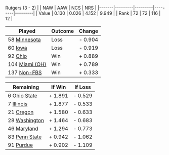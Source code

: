 Rutgers (3 - 2)
|       |   NAW   |   AAW   |   NCS   |   NRS   |
|-------|---------|---------|---------|---------|
| Value |   0.130 |   0.026 |   4.152 |   9.949 |
| Rank  |      72 |      72 |     116 |      12 |

| Played                    | Outcome    |  Change  |
|---------------------------|------------|----------|
|  58 [Minnesota             ](Minnesota.md)| Loss       | -  0.904 |
|  60 [Iowa                  ](Iowa.md)| Loss       | -  0.919 |
|  92 [Ohio                  ](Ohio.md)| Win        | +  0.889 |
| 104 [Miami (OH)            ](MiamiOH.md)| Win        | +  0.789 |
| 137 [Non-FBS               ](NonFBS.md)| Win        | +  0.333 |

| Remaining                 |  If Win  |  If Loss |
|---------------------------|----------|----------|
|   6 [Ohio State            ](OhioState.md)| +  1.891 | -  0.529 |
|   7 [Illinois              ](Illinois.md)| +  1.877 | -  0.533 |
|  21 [Oregon                ](Oregon.md)| +  1.580 | -  0.633 |
|  28 [Washington            ](Washington.md)| +  1.464 | -  0.683 |
|  46 [Maryland              ](Maryland.md)| +  1.294 | -  0.773 |
|  83 [Penn State            ](PennState.md)| +  0.942 | -  1.062 |
|  91 [Purdue                ](Purdue.md)| +  0.902 | -  1.109 |

